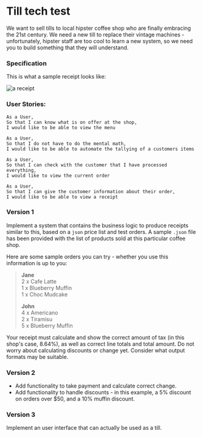 # Till tech test

We want to sell tills to local hipster coffee shop who are finally embracing the 21st century. We need a new till to replace their vintage machines - unfortunately, hipster staff are too cool to learn a new system, so we need you to build something that they will understand.

### Specification

This is what a sample receipt looks like:

![a receipt](/images/receipt.jpg)


### User Stories:

```
As a User,
So that I can know what is on offer at the shop,
I would like to be able to view the menu
```

```
As a User,
So that I do not have to do the mental math,
I would like to be able to automate the tallying of a customers items
```

```
As a User,
So that I can check with the customer that I have processed everything,
I would like to view the current order
```

```
As a User,
So that I can give the customer information about their order,
I would like to be able to view a receipt
```

### Version 1

Implement a system that contains the business logic to produce receipts similar to this, based on a `json` price list and test orders. A sample `.json` file has been provided with the list of products sold at this particular coffee shop.

Here are some sample orders you can try - whether you use this information is up to you:

> **Jane**  
> 2 x Cafe Latte  
> 1 x Blueberry Muffin  
> 1 x Choc Mudcake  
>
> **John**  
> 4 x Americano  
> 2 x Tiramisu  
> 5 x Blueberry Muffin  

Your receipt must calculate and show the correct amount of tax (in this shop's case, 8.64%), as well as correct line totals and total amount. Do not worry about calculating discounts or change yet. Consider what output formats may be suitable.

### Version 2

- Add functionality to take payment and calculate correct change.  
- Add functionality to handle discounts - in this example, a 5% discount on orders over $50, and a 10% muffin discount.

### Version 3

Implement an user interface that can actually be used as a till.
